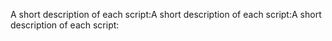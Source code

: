 A short description of each script:A short description of each script:A short description of each script:
